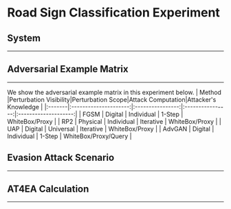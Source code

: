 # Road Sign Classification Experiment

## System
- - -

## Adversarial Example Matrix
- - -
We show the adversarial example matrix in this experiment below.
| Method |Perturbation Visibility|Perturbation Scope|Attack Computation|Attacker's Knowledge  |
|:-------|:---------------------:|:----------------:|:----------------:|:--------------------:|
| FGSM   | Digital               | Individual       | 1-Step           | WhiteBox/Proxy       |
| RP2    | Physical              | Individual       | Iterative        | WhiteBox/Proxy       |
| UAP    | Digital               | Universal        | Iterative        | WhiteBox/Proxy       |
| AdvGAN | Digital               | Individual       | 1-Step           | WhiteBox/Proxy/Query |

## Evasion Attack Scenario
- - -

## AT4EA Calculation
- - -
